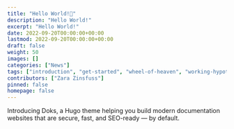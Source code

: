 ```yaml
---
title: "Hello World!👋"
description: "Hello World!"
excerpt: "Hello World!"
date: 2022-09-20T00:00:00+00:00
lastmod: 2022-09-20T00:00:00+00:00
draft: false
weight: 50
images: []
categories: ["News"]
tags: ["introduction", "get-started", "wheel-of-heaven", "working-hypothesis", "ancient-aliens", "intelligent-design", "raelism"]
contributors: ["Zara Zinsfuss"]
pinned: false
homepage: false
---
```


Introducing Doks, a Hugo theme helping you build modern documentation websites that are secure, fast, and SEO-ready — by default.
